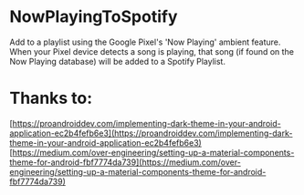 # NowPlayingToSpotify
Add to a playlist using the Google Pixel's 'Now Playing' ambient feature. When your Pixel device detects a song is playing, that song (if found on the Now Playing database) will be added to a Spotify Playlist.


# Thanks to:
[https://proandroiddev.com/implementing-dark-theme-in-your-android-application-ec2b4fefb6e3](https://proandroiddev.com/implementing-dark-theme-in-your-android-application-ec2b4fefb6e3)
[https://medium.com/over-engineering/setting-up-a-material-components-theme-for-android-fbf7774da739](https://medium.com/over-engineering/setting-up-a-material-components-theme-for-android-fbf7774da739)
